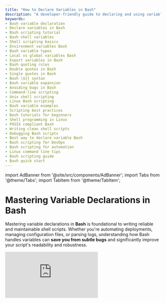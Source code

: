 ```yaml
---
title: "How to Declare Variables in Bash"
description: "A developer-friendly guide to declaring and using variables in Bash, with examples and best practices for managing shell script variables effectively."
keywords:
- Bash variable declaration
- Declare variables in Bash
- Bash scripting tutorial
- Bash shell variables
- Shell scripting basics
- Environment variables Bash
- Bash variable types
- Local vs global variables Bash
- Export variables in Bash
- Bash quoting rules
- Double quotes in Bash
- Single quotes in Bash
- Bash \${} syntax
- Bash variable expansion
- Avoiding bugs in Bash
- Command-line scripting
- Unix shell scripting
- Linux Bash scripting
- Bash variable examples
- Scripting best practices
- Bash tutorials for beginners
- Shell programming in Linux
- POSIX compliant Bash
- Writing clean shell scripts
- Debugging Bash scripts
- Best way to declare variable Bash
- Bash scripting for DevOps
- Bash scripting for automation
- Linux command line tips
- Bash scripting guide
- Bash quick start
---
```


import AdBanner from '@site/src/components/AdBanner';
import Tabs from '@theme/Tabs';
import TabItem from '@theme/TabItem';

# Mastering Variable Declarations in Bash

Mastering variable declarations in **Bash** is foundational to writing reliable and maintainable shell scripts. Whether you're automating deployments, managing configuration files, or parsing logs, understanding how Bash handles variables can **save you from subtle bugs** and significantly improve your script's readability and robustness.

 <div style={{ position: 'relative', paddingBottom: '56.25%', height: 0, overflow: 'hidden', marginTop: '20px' }}>
  <iframe
    src="https://www.youtube.com/embed/EETioR__z_U"
    title="CompilerSutra Full Tutorial"
    style={{ position: 'absolute', top: 0, left: 0, width: '100%', height: '100%' }}
    frameBorder="0"
    allow="accelerometer; autoplay; clipboard-write; encrypted-media; gyroscope; picture-in-picture"
    allowFullScreen
  />
</div>


<div>
  <AdBanner />
</div>



<details>
<summary><strong> Why It Matters </strong></summary>

Bash variables are untyped and loosely scoped. Without clear understanding:

* You might ``overwrite`` system variables by accident.
* You may introduce silent errors by mistyping names.
* Your script can become hard to debug and maintain.

</details>

:::caution Be careful when naming variables!
Avoid using names that clash with system or environment variables like `PATH`, `HOME`, `USER`, or `IFS`.

Also, never use spaces around the `=` sign when assigning variables. This is a common beginner mistake that will result in errors.
:::

Stay tuned for more shell scripting tips at **CompilerSutra**.



## Table of Contents
* [Section 1: Core Concept](#section-1-core-concept)
  * [What is a Variable in Bash?](#what-is-a-variable-in-bash)
  * [Declaring Variables](#declaring-variables)
  * [Rules for Variable Names](#rules-for-variable-names)
  * [Why Use Variables?](#why-use-variables)

* [Section 2: Quoting in Bash](#section-2-quoting-in-bash)
  * [Single vs Double Quotes](#single-vs-double-quotes)
  * [Literal vs Interpreted Strings](#literal-vs-interpreted-strings)
  * [Difference between `echo "$name"`, `echo name`, and `echo '$name'`](#difference-between-echo-name-echo-name-and-echo-name)

* [Section 3: Advanced Expansion](#section-3-advanced-expansion)
  * [Using `${}` for Clarity](#using--for-clarity)
  * [Combining Variables with Strings](#combining-variables-with-strings)
  * [Handling Spaces in Values](#handling-spaces-in-values)

* [Section 4: Output and Echo](#section-4-output-and-echo)
  * [How `echo` Expands Variables](#how-echo-expands-variables)
  * [Quoting Inside `echo`](#quoting-inside-echo)
  * [Using `printf` vs `echo`](#using-printf-vs-echo)

* [Section 5: Common Mistakes](#section-5-common-mistakes)
  * [Spaces Around `=`](#spaces-around-)
  * [Unset or Mistyped Variables](#unset-or-mistyped-variables)
  * [Forgetting Quotes for Spaces](#forgetting-quotes-for-spaces)

* [Section 6: Best Practices](#section-6-best-practices)
  * [Always Use Quotes](#always-use-quotes)
  * [Prefer `${}` in Ambiguous Cases](#prefer--in-ambiguous-cases)
  * [Debugging Tips](#debugging-tips)

* [Read More](#section-7-read-more)
* [References](#references)

<div>
  <AdBanner />
</div>


## <div align="center">Section 1: Core Concept </div>

### What is a Variable in Bash?

A variable in Bash is used to store data such as strings, numbers, or the output of commands. These variables make your scripts more dynamic and maintainable by avoiding repetition and enabling data manipulation.

Unlike languages such as C++ or Java, Bash does not enforce data types. All variables are treated as strings unless explicitly handled otherwise using constructs like `let`, `(( ))`, or arithmetic evaluation.

Example:

```python
greeting="Hello"
echo "$greeting, world!"  # Output: Hello, world!
```

---

### Declaring Variables

Variables are declared by assigning a value using the `=` operator without any spaces.

```python
# Correct
name=CompilerSutra

# Incorrect - will cause an error
name = CompilerSutra
```

The correct format has **no spaces** around the `=` sign. This is a common mistake that leads to unexpected behavior.

---

### Rules for Variable Names

* Variable names are **case-sensitive** (`Name` and `name` are different)
* Must begin with a letter or underscore (`_`)
* Can include letters, digits, and underscores
* Should not contain spaces or special characters

Valid examples:

```python
user_name="admin"
User1="Alice"
_HOME_DIR="/home/user"
```

Invalid examples:

```python
1username="invalid"    # Starts with a digit
user-name="invalid"     # Contains a hyphen
```

---
:::note
### Why Use Variables?

Variables improve readability, reusability, and maintainability of scripts. They also allow you to:

* Store output of commands for later use
* Pass values between functions or scripts
* Dynamically construct commands or paths

Example:

```python
file_path="/var/log/syslog"
echo "Now checking: $file_path"
```
:::
Using variables helps make scripts flexible, especially when dealing with user input or system-generated values.


<div>
  <AdBanner />
</div>

---
## <div align="center">Section 2: Quoting in Bash</div>
---

### Single vs Double Quotes

In Bash, single (`'`) and double (`"`) quotes behave differently when it comes to variable and command substitution.

<Tabs>

<TabItem value="double" label="Double Quotes">

```python
name="CompilerSutra"
echo "Hello, $name"   # Output: Hello, CompilerSutra
```
* Variables and commands **inside double quotes are expanded/interpreted**.
* Useful when you want to preserve spaces or special characters, but still allow expansion.
:::
</TabItem>

<TabItem value="single" label="Single Quotes">

```python
name="CompilerSutra"
echo 'Hello, $name'   # Output: Hello, $name
```

* Everything inside single quotes is treated **literally**.
* No variable or command substitution is performed.

</TabItem>

</Tabs>

<div>
    <AdBanner />
</div>

### Literal vs Interpreted Strings

| Quoting Style     | Interprets Variables? | Preserves Whitespace | Example                 | Output                 |
| ----------------- | --------------------- | -------------------- | ----------------------- | ---------------------- |
| Double Quotes `"` | Yes                   | Yes                  | `echo "Welcome, $name"` | Welcome, CompilerSutra |
| Single Quotes `'` | No                    | Yes                  | `echo 'Welcome, $name'` | Welcome, \$name        |
| No Quotes         | Yes (partially)       | No (can break)       | `echo $name`            | CompilerSutra          |

---

### Difference between echo "$name", echo name, and echo '$name'

<Tabs>

<TabItem value="echo-dq" label='echo "$name"'>

```python
name="CompilerSutra"
echo "$name"   # Output: CompilerSutra
```

* **Expands** the variable.
* **Preserves spaces** and special characters.

</TabItem>

<TabItem value="echo-literal" label="echo name">

```python
name="CompilerSutra"
echo name   # Output: name
```

* Treats `name` as a literal word.
* Does **not** reference the variable.

</TabItem>

<TabItem value="echo-sq" label="echo '$name'">

```python
name="CompilerSutra"
echo '$name'   # Output: $name
```
</TabItem>
</Tabs>


<div>
    <AdBanner />
</div>


---
## <div align="center">Section 3: Advanced Expansion</div>
---

Mastering advanced variable expansion in Bash ensures flexibility and safety when dealing with complex strings and edge cases.

### Using `${}` for Clarity

The `${}` syntax makes variable boundaries clear, especially when combining with other characters or strings.

```python
name="Sutra"
echo "Welcome to ${name}land"  # Output: Welcome to Sutraland
```

Without braces, Bash might misinterpret:

```python
echo "Welcome to $nameland"  # If nameland is unset, result is empty
```

---

### Combining Variables with Strings

You can easily concatenate strings with variables:

```python
first="Compiler"
second="Sutra"
echo "$first$second"     # Output: CompilerSutra
echo "${first}_$second"  # Output: Compiler_Sutra
```

Using braces is especially helpful when appending suffixes:

```python
lang="bash"
echo "${lang}rc"   # Output: bashrc
```

---

### Handling Spaces in Values

Quoting is essential when variable values contain spaces.

```python
file="My Documents/info.txt"
echo $file       # Output: My Documents/info.txt (may split)
echo "$file"    # Output: My Documents/info.txt (preserved)
```

Use quotes to avoid word splitting and unexpected errors when paths or names contain spaces.


<div>
    <AdBanner />
</div>


## <div align="center"> Section 4: Output and Echo</div>

## How `echo` Expands Variables

When using `echo` in Bash, variables are expanded before output.

```python
name="Alice"
echo $name    # Output: Alice
```

If the variable is undefined, `echo $name` results in an empty line.

---

## Quoting Inside `echo`

Quoting prevents unintended word splitting or globbing. Use double quotes to safely handle values:

```python
greeting="Hello World"
echo "$greeting"   # Output: Hello World
echo $greeting      # May break if value contains spaces or wildcards
echo '$greeting'    # Output: $greeting (no expansion)
```

---

## Using `printf` vs `echo`

`printf` is more portable and predictable than `echo`, especially with format control:

```python
printf "Hello, %s\n" "$name"
```

Unlike `echo`, `printf` does not automatically add a newline unless specified.


<div>
    <AdBanner />
</div>


## <div align="center">Section 5: Common Mistakes</div>

## Spaces Around `=`

Avoid spaces around the `=` in assignments:

```python
name="Alice"      # Correct
name = "Alice"    # Incorrect – will cause an error
```

---

## Unset or Mistyped Variables

Accessing unset variables can result in unexpected output:

```python
echo "$username"  # May be empty if not set
```

Use a fallback value using parameter expansion:

```python
echo "${username:-Guest}"  # Output: Guest if username is not set
```
---

## Forgetting Quotes for Spaces

Always quote variables when their value might include spaces:

```python
file="My Folder/file.txt"
cat $file       # May fail
cat "$file"     # Safe
```

<div>
    <AdBanner />
</div>


## <div align="center">Section 6: Best Practices</div> 

## Always Use Quotes

Protect variable values using double quotes:

```python
echo "$file"     # Prevents globbing and splitting
```

## Prefer `${}` in Ambiguous Cases

Use braces to avoid ambiguity when referencing variables:

```python
path="/home"
echo "${path}name"   # Output: /homename
```


## Debugging Tips

Use `set -x` to trace script execution line-by-line:

```python
#!/bin/bash
set -x
echo "Starting..."
```

Unset variables can be treated as errors with:

```python
set -u  # Treat unset variables as an error
```

<div>
      <AdBanner />
</div>


## <div align="center">Section 7 Read More</div>

<Tabs>
  <TabItem value="docs" label="📚 Documentation">
             - [CompilerSutra Home](https://compilersutra.com)
                - [CompilerSutra Homepage (Alt)](https://compilersutra.com/)
                - [Getting Started Guide](https://compilersutra.com/get-started)
                - [Newsletter Signup](https://compilersutra.com/newsletter)
                - [Skip to Content (Accessibility)](https://compilersutra.com#__docusaurus_skipToContent_fallback)


  </TabItem>

  <TabItem value="tutorials" label="📖 Tutorials & Guides">

        - [AI Documentation](https://compilersutra.com/docs/Ai)
        - [DSA Overview](https://compilersutra.com/docs/DSA/)
        - [DSA Detailed Guide](https://compilersutra.com/docs/DSA/DSA)
        - [MLIR Introduction](https://compilersutra.com/docs/MLIR/intro)
        - [TVM for Beginners](https://compilersutra.com/docs/tvm-for-beginners)
        - [Python Tutorial](https://compilersutra.com/docs/python/python_tutorial)
        - [C++ Tutorial](https://compilersutra.com/docs/c++/CppTutorial)
        - [C++ Main File Explained](https://compilersutra.com/docs/c++/c++_main_file)
        - [Compiler Design Basics](https://compilersutra.com/docs/compilers/compiler)
        - [OpenCL for GPU Programming](https://compilersutra.com/docs/gpu/opencl)
        - [LLVM Introduction](https://compilersutra.com/docs/llvm/intro-to-llvm)
        - [Introduction to Linux](https://compilersutra.com/docs/linux/intro_to_linux)

  </TabItem>

  <TabItem value="assessments" label="📝 Assessments">

        - [C++ MCQs](https://compilersutra.com/docs/mcq/cpp_mcqs)
        - [C++ Interview MCQs](https://compilersutra.com/docs/mcq/interview_question/cpp_interview_mcqs)

  </TabItem>

  <TabItem value="projects" label="🛠️ Projects">

            - [Project Documentation](https://compilersutra.com/docs/Project)
            - [Project Index](https://compilersutra.com/docs/project/)
            - [Graphics Pipeline Overview](https://compilersutra.com/docs/The_Graphic_Rendering_Pipeline)
            - [Graphic Rendering Pipeline (Alt)](https://compilersutra.com/docs/the_graphic_rendering_pipeline/)

  </TabItem>

  <TabItem value="resources" label="🌍 External Resources">

            - [LLVM Official Docs](https://llvm.org/docs/)
            - [Ask Any Question On Quora](https://compilersutra.quora.com)
            - [GitHub: FixIt Project](https://github.com/aabhinavg1/FixIt)
            - [GitHub Sponsors Page](https://github.com/sponsors/aabhinavg1)

  </TabItem>

  <TabItem value="social" label="📣 Social Media">

            - [🐦 Twitter - CompilerSutra](https://twitter.com/CompilerSutra)
            - [💼 LinkedIn - Abhinav](https://www.linkedin.com/in/abhinavcompilerllvm/)
            - [📺 YouTube - CompilerSutra](https://www.youtube.com/@compilersutra)

  </TabItem>
</Tabs>

<div>
      <AdBanner />
</div>

## References

<Tabs>

<TabItem value="resource1" label="1. GNU Bash Manual">

### 🔗 [GNU Bash Reference Manual](https://www.gnu.org/software/bash/manual/bash.html)

**Summary**:
The official and comprehensive manual covering all built-in Bash features.

**Details**:

* Syntax, parameter expansion, quoting, and built-in commands
* Useful for advanced script debugging and POSIX compliance
* A must-read for production-level Bash scripting

</TabItem>

<TabItem value="resource2" label="2. TLDP Advanced Bash Guide">

### 🔗 [Advanced Bash-Scripting Guide – TLDP](https://tldp.org/LDP/abs/html/)

**Summary**:
Community-driven detailed guide ideal for intermediate to advanced users.

**Details**:

* Covers practical examples and edge cases
* Includes chapters on I/O, arrays, and script structuring
* Frequently updated with real-world examples

</TabItem>

<TabItem value="resource3" label="3. ShellCheck Tool">

### 🔗 [ShellCheck – Bash Script Linter](https://www.shellcheck.net/)

**Summary**:
A powerful static analysis tool for Bash scripts.

**Details**:

* Detects syntax errors, quoting issues, and stylistic bugs
* Offers suggestions with explanations
* Can be used in CI pipelines or locally via CLI

</TabItem>

<TabItem value="resource4" label="4. Devhints Bash Cheatsheet">

### 🔗 [Bash Cheatsheet – Devhints](https://devhints.io/bash)

**Summary**:
A quick reference sheet for commonly used Bash commands and patterns.

**Details**:

* Handy for day-to-day usage
* Great for beginners who want to avoid memorizing syntax
* Includes redirections, arrays, loops, conditionals, and more

</TabItem>

</Tabs>